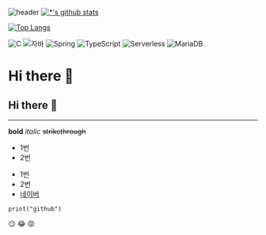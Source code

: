 ![header](https://capsule-render.vercel.app/api?type=wave&color=auto&height=300&section=header&text=깃허브%20특강&fontSize=90)
[![*'s github stats](https://github-readme-stats.vercel.app/api?username=Basara-hj)](https://github.com/Basara-hj)

[![Top Langs](https://github-readme-stats.vercel.app/api/top-langs/?username=Basara-hj)](https://github.com/Basara-hj/github-readme-stats)

![C](https://img.shields.io/badge/-C-123456?style=flat-square&logo=C&logoColor=black)
![자바](https://img.shields.io/badge/-자바-007396?style=flat&logo=Java&logoColor=ffffff)
![Spring](https://img.shields.io/badge/-Spring-6DB33F?style=for-the-badge&logo=Spring&logoColor=white)
![TypeScript](https://img.shields.io/badge/-TypeScript-3178C6?style=flat-square&logo=TypeScript&logoColor=white)
![Serverless](https://img.shields.io/badge/-Serverless-FD5750?style=flat-square&logo=Serverless&logoColor=magenta)
![MariaDB](https://img.shields.io/badge/-MariaDB-1F305F?style=flat-square&logo=mariadb&logoColor=white)

# Hi there 👋
## Hi there 👋


---
**bold**
*italic*
~~strikethrough~~

* 1번
* 2번
- 1번
- 2번
- [네이버](https//www.naver.com)

```
print("github")
```
:smirk:
:joy:
:rage:
